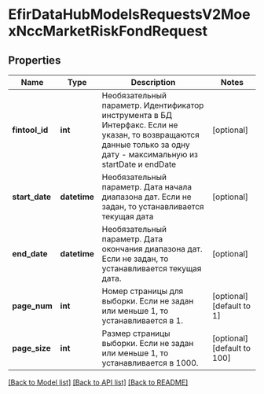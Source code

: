 # EfirDataHubModelsRequestsV2MoexNccMarketRiskFondRequest

## Properties
Name | Type | Description | Notes
------------ | ------------- | ------------- | -------------
**fintool_id** | **int** | Необязательный параметр. Идентификатор инструмента в БД Интерфакс.  Если не указан, то возвращаются данные только за одну дату - максимальную из startDate и endDate | [optional] 
**start_date** | **datetime** | Необязательный параметр. Дата начала диапазона дат.  Если не задан, то устанавливается текущая дата | [optional] 
**end_date** | **datetime** | Необязательный параметр. Дата окончания диапазона дат.  Если не задан, то устанавливается текущая дата. | [optional] 
**page_num** | **int** | Номер страницы для выборки. Если не задан или меньше 1, то устанавливается в 1. | [optional] [default to 1]
**page_size** | **int** | Размер страницы выборки. Если не задан или меньше 1, то устанавливается в 1000. | [optional] [default to 100]

[[Back to Model list]](../README.md#documentation-for-models) [[Back to API list]](../README.md#documentation-for-api-endpoints) [[Back to README]](../README.md)

